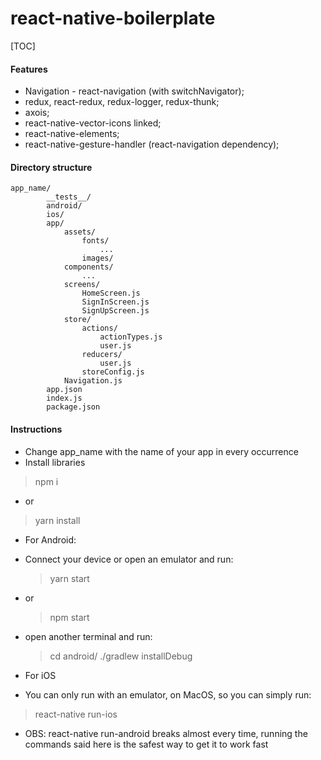 # react-native-boilerplate

[TOC]

#### Features

- Navigation - react-navigation (with switchNavigator);
- redux, react-redux, redux-logger, redux-thunk;
- axois;
- react-native-vector-icons linked;
- react-native-elements;
- react-native-gesture-handler (react-navigation dependency);

#### Directory structure

    app_name/
            __tests__/
            android/
            ios/
            app/
            	assets/
					fonts/
						...
					images/
				components/
					...
				screens/
					HomeScreen.js
					SignInScreen.js
					SignUpScreen.js
				store/
					actions/
						actionTypes.js
						user.js
					reducers/
						user.js
					storeConfig.js
				Navigation.js
			app.json
			index.js
			package.json


#### Instructions

- Change app_name with the name of your app in every occurrence
- Install libraries
> npm i

- or
> yarn install

- For Android:
 + Connect your device or open an emulator and run:
 	>yarn start
 + or
	>npm start
 + open another terminal and run:
 	>cd android/
	>./gradlew installDebug
- For iOS
 + You can only run with an emulator, on MacOS, so you can simply run:
  >react-native run-ios

- OBS: react-native run-android breaks almost every time, running the commands said here is the safest way to get it to work fast
